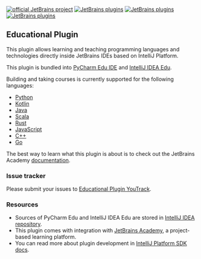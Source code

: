[![official JetBrains project](http://jb.gg/badges/official-flat-square.svg)](https://confluence.jetbrains.com/display/ALL/JetBrains+on+GitHub)
[![JetBrains plugins][plugin-version-svg]][plugin-repo]
[![JetBrains plugins][plugin-downloads-svg]][plugin-repo]
[![JetBrains plugins][plugin-rating-svg]][plugin-repo]

## Educational Plugin

This plugin allows learning and teaching programming languages and technologies 
directly inside JetBrains IDEs based on IntelliJ Platform.

This plugin is bundled into [PyCharm Edu IDE](https://www.jetbrains.com/education/download/#section=pycharm-edu) and [IntelliJ IDEA Edu](https://www.jetbrains.com/education/download/#section=idea).

Building and taking courses is currently supported for the following languages: 
 * [Python](https://www.python.org/)
 * [Kotlin](https://kotlinlang.org/)
 * [Java](https://www.java.com)
 * [Scala](https://www.scala-lang.org/)
 * [Rust](https://www.rust-lang.org/)
 * [JavaScript](https://developer.mozilla.org/en-US/docs/Web/JavaScript)
 * [C++](https://isocpp.org/)
 * [Go](https://golang.org/)

The best way to learn what this plugin is about is to check out the JetBrains Academy
[documentation](https://plugins.jetbrains.com/plugin/10081-edutools/docs).

### Issue tracker
Please submit your issues to [Educational Plugin YouTrack](https://youtrack.jetbrains.com/issues/EDU).

### Resources
* Sources of PyCharm Edu and IntelliJ IDEA Edu are stored in [IntelliJ IDEA repository](https://jetbrains.team/p/idea/code/intellij?path=%2Fedu).
* This plugin comes with integration with [JetBrains Academy](https://www.jetbrains.com/academy/), a project-based learning platform.
* You can read more about plugin development in [IntelliJ Platform SDK docs](http://www.jetbrains.org/intellij/sdk/docs/index.html).

[plugin-version-svg]: https://img.shields.io/jetbrains/plugin/v/10081-edutools?style=flat-square
[plugin-downloads-svg]: https://img.shields.io/jetbrains/plugin/d/10081-edutools?style=flat-square
[plugin-rating-svg]: https://img.shields.io/jetbrains/plugin/r/rating/10081-edutools?style=flat-square
[plugin-repo]: https://plugins.jetbrains.com/plugin/10081-edutools